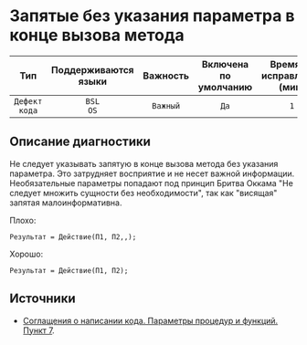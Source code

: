# Запятые без указания параметра в конце вызова метода

| Тип | Поддерживаются<br/>языки | Важность | Включена<br/>по умолчанию | Время на<br/>исправление (мин) | Тэги |
| :-: | :-: | :-: | :-: | :-: | :-: |
| `Дефект кода` | `BSL`<br/>`OS` | `Важный` | `Да` | `1` | `standard`<br/>`badpractice` |

<!-- Блоки выше заполняются автоматически, не трогать -->
## Описание диагностики

Не следует указывать запятую в конце вызова метода без указания параметра. Это затрудняет восприятие и не несет важной информации.  
Необязательные параметры попадают под принцип Бритва Оккама "Не следует множить сущности без необходимости", так как "висящая" запятая малоинформативна.

Плохо:

```bsl
Результат = Действие(П1, П2,,);
```

Хорошо:

```bsl
Результат = Действие(П1, П2);
```

## Источники

* [Соглащения о написании кода. Параметры процедур и функций. Пункт 7](https://its.1c.ru/db/v8std#content:640:hdoc).
